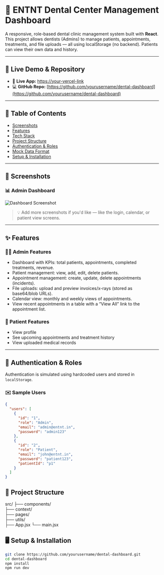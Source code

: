 # 🦷 ENTNT Dental Center Management Dashboard

A responsive, role-based dental clinic management system built with **React**. This project allows dentists (Admins) to manage patients, appointments, treatments, and file uploads — all using localStorage (no backend). Patients can view their own data and history.

---

## 🚀 Live Demo & Repository

- 🔗 **Live App:** [https://your-vercel-link](https://your-vercel-link)
- 💻 **GitHub Repo:** [https://github.com/yourusername/dental-dashboard](https://github.com/yourusername/dental-dashboard)

---

## 🧾 Table of Contents

- [Screenshots](#-screenshots)
- [Features](#-features)
- [Tech Stack](#-tech-stack)
- [Project Structure](#-project-structure)
- [Authentication & Roles](#-authentication--roles)
- [Mock Data Format](#-mock-data-format)
- [Setup & Installation](#-setup--installation)


---

## 📸 Screenshots

### 📊 Admin Dashboard

![Dashboard Screenshot](./screenshots/dashboard.png)

> 💡 Add more screenshots if you'd like — like the login, calendar, or patient view screens.

---

## ✨ Features

### 👨‍⚕️ Admin Features
- Dashboard with KPIs: total patients, appointments, completed treatments, revenue.
- Patient management: view, add, edit, delete patients.
- Appointment management: create, update, delete appointments (incidents).
- File uploads: upload and preview invoices/x-rays (stored as base64/blob URLs).
- Calendar view: monthly and weekly views of appointments.
- View recent appointments in a table with a “View All” link to the appointment list.

### 👤 Patient Features
- View profile
- See upcoming appointments and treatment history
- View uploaded medical records

---

## 🔐 Authentication & Roles

Authentication is simulated using hardcoded users and stored in `localStorage`.

### ✉️ Sample Users

```json
{
  "users": [
    {
      "id": "1",
      "role": "Admin",
      "email": "admin@entnt.in",
      "password": "admin123"
    },
    {
      "id": "2",
      "role": "Patient",
      "email": "john@entnt.in",
      "password": "patient123",
      "patientId": "p1"
    }
  ]
}
```

## 📁 Project Structure

src/
├── components/       
├── context/         
├── pages/           
├── utils/           
├── App.jsx
└── main.jsx


## 🖥️ Setup & Installation

```bash
git clone https://github.com/yourusername/dental-dashboard.git
cd dental-dashboard
npm install
npm run dev   
```

